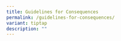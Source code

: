```yaml
---
title: Guidelines for Consequences
permalink: /guidelines-for-consequences/
variant: tiptap
description: ""
---
```

